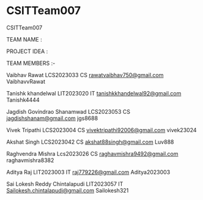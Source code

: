 # CSITTeam007
CSITTeam007

TEAM NAME : 

PROJECT IDEA : 

TEAM MEMBERS :-

Vaibhav Rawat LCS2023033 CS rawatvaibhav750@gmail.com VaibhavvRawat

Tanishk khandelwal LIT2023020 IT tanishkkhandelwal92@gmail.com Tanishk4444

Jagdish Govindrao Shanamwad  LCS2023053  CS  jagdishshanam@gmail.com  jgs8688

Vivek Tripathi LCS2023004   CS  vivektripathi92006@gmail.com    vivek23024

Akshat Singh LCS2023042   CS  akshat88singh@gmail.com    Luv888

Raghvendra Mishra Lcs2023026 CS raghavmishra9492@gmail.com raghavmishra8382

Aditya Raj  LIT2023003 IT raj779226@gmail.com  Aditya2023003

Sai Lokesh Reddy Chintalapudi LIT2023057 IT
Sailokesh.chintalapudi@gmail.com Sailokesh321




